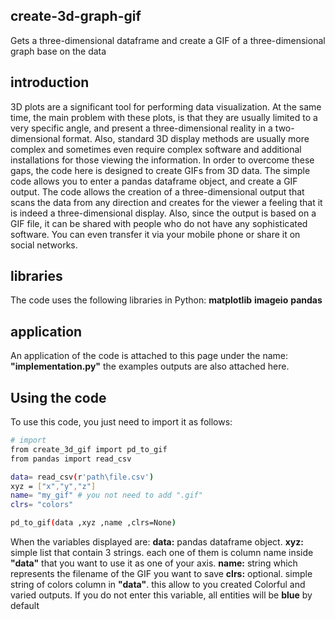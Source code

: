 ## create-3d-graph-gif
Gets a three-dimensional dataframe and create a GIF of a three-dimensional graph base on the data

## introduction
3D plots are a significant tool for performing data visualization. At the same time, the main problem with these plots, is that they are usually limited to a very specific angle, and present a three-dimensional reality in a two-dimensional format. Also, standard 3D display methods are usually more complex and sometimes even require complex software and additional installations for those viewing the information.
In order to overcome these gaps, the code here is designed to create GIFs from 3D data. The simple code allows you to enter a pandas dataframe object, and create a GIF output. The code allows the creation of a three-dimensional output that scans the data from any direction and creates for the viewer a feeling that it is indeed a three-dimensional display.
Also, since the output is based on a GIF file, it can be shared with people who do not have any sophisticated software. You can even transfer it via your mobile phone or share it on social networks.

## libraries
The code uses the following libraries in Python:
**matplotlib**
**imageio**
**pandas**

## application
An application of the code is attached to this page under the name: 
**"implementation.py"** 
the examples outputs are also attached here.

## Using the code
To use this code, you just need to import it as follows:
``` sh
# import
from create_3d_gif import pd_to_gif
from pandas import read_csv

data= read_csv(r'path\file.csv')
xyz = ["x","y","z"]
name= "my_gif" # you not need to add ".gif"
clrs= "colors"

pd_to_gif(data ,xyz ,name ,clrs=None)
```

When the variables displayed are:
**data:** pandas dataframe object.
**xyz:** simple list that contain 3 strings. each one of them is column name inside **"data"** that you want to use it as one of your axis.
**name:** string which represents the filename of the GIF you want to save
**clrs:** optional. simple string of colors column in **"data"**. this allow to you created Colorful and varied outputs. If you do not enter this variable, all entities will be **blue** by default


